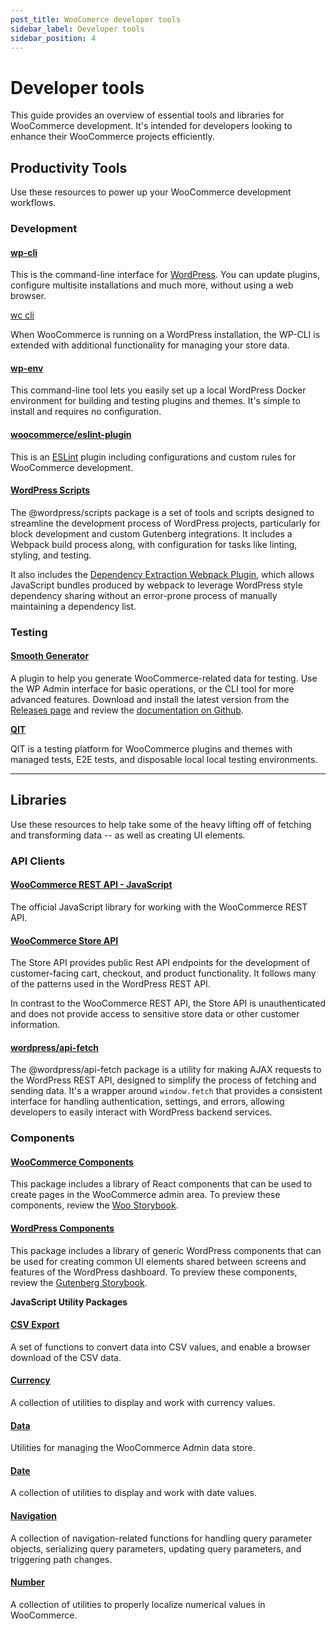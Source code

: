 ```yaml
---
post_title: WooComerce developer tools
sidebar_label: Developer tools
sidebar_position: 4
---
```


# Developer tools

This guide provides an overview of essential tools and libraries for WooCommerce development. It's intended for developers looking to enhance their WooCommerce projects efficiently.

## **Productivity Tools**

Use these resources to power up your WooCommerce development workflows.

### **Development**

#### [**wp-cli**](https://wp-cli.org/)

This is the command-line interface for [WordPress](https://wordpress.org/). You can update plugins, configure multisite installations and much more, without using a web browser.

[wc cli](https://developer.woocommerce.com/docs/category/wc-cli/)

When WooCommerce is running on a WordPress installation, the WP-CLI is extended with additional functionality for managing your store data.

#### [**wp-env**](https://www.npmjs.com/package/@wordpress/env)

This command-line tool lets you easily set up a local WordPress Docker environment for building and testing plugins and themes. It's simple to install and requires no configuration.

#### [**woocommerce/eslint-plugin**](https://www.npmjs.com/package/@woocommerce/eslint-plugin)

This is an [ESLint](https://eslint.org/) plugin including configurations and custom rules for WooCommerce development.

#### [**WordPress Scripts**](https://www.npmjs.com/package/@wordpress/scripts)

The ⁠@wordpress/scripts package is a set of tools and scripts designed to streamline the development process of WordPress projects, particularly for block development and custom Gutenberg integrations. It includes a Webpack build process along, with configuration for tasks like linting, styling, and testing. 

It also includes the [Dependency Extraction Webpack Plugin](https://www.npmjs.com/package/@wordpress/dependency-extraction-webpack-plugin), which allows JavaScript bundles produced by webpack to leverage WordPress style dependency sharing without an error-prone process of manually maintaining a dependency list.

### **Testing**

#### [**Smooth Generator**](https://github.com/woocommerce/wc-smooth-generator)

A plugin to help you generate WooCommerce-related data for testing. Use the WP Admin interface for basic operations, or the CLI tool for more advanced features. Download and install the latest version from the [Releases page](https://github.com/woocommerce/wc-smooth-generator/releases) and review the [documentation on Github](https://github.com/woocommerce/wc-smooth-generator).

[**QIT**](https://qit.woo.com/)

QIT is a testing platform for WooCommerce plugins and themes with managed tests, E2E tests, and disposable local local testing environments.

---

## **Libraries**

Use these resources to help take some of the heavy lifting off of fetching and transforming data \-- as well as creating UI elements.

### **API Clients**

#### [WooCommerce REST API \- JavaScript](https://www.npmjs.com/package/@woocommerce/woocommerce-rest-api)

The official JavaScript library for working with the WooCommerce REST API.

#### [WooCommerce Store API](https://developer.woocommerce.com/docs/category/store-api/)

The Store API provides public Rest API endpoints for the development of customer-facing cart, checkout, and product functionality. It follows many of the patterns used in the WordPress REST API.

In contrast to the WooCommerce REST API, the Store API is unauthenticated and does not provide access to sensitive store data or other customer information.

#### [**wordpress/api-fetch**](https://www.npmjs.com/package/@wordpress/api-fetch)

The ⁠@wordpress/api-fetch package is a utility for making AJAX requests to the WordPress REST API, designed to simplify the process of fetching and sending data.  It's a wrapper around `window.fetch` that provides a consistent interface for handling authentication, settings, and errors, allowing developers to easily interact with WordPress backend services. 

### **Components**

#### [**WooCommerce Components**](https://www.npmjs.com/package/@woocommerce/components)

This package includes a library of React components that can be used to create pages in the WooCommerce admin area. To preview these components, review the [Woo Storybook](https://woocommerce.github.io/woocommerce/).

#### [**WordPress Components**](https://www.npmjs.com/package/@wordpress/components)

This package includes a library of generic WordPress components that can be used for creating common UI elements shared between screens and features of the WordPress dashboard. To preview these components, review the [Gutenberg Storybook](https://wordpress.github.io/gutenberg/).

**JavaScript Utility Packages**

#### [**CSV Export**](https://www.npmjs.com/package/@woocommerce/csv-export)

A set of functions to convert data into CSV values, and enable a browser download of the CSV data.

#### [**Currency**](https://www.npmjs.com/package/@woocommerce/currency)

A collection of utilities to display and work with currency values.

#### [**Data**](https://www.npmjs.com/package/@woocommerce/data)

Utilities for managing the WooCommerce Admin data store.

#### [**Date**](https://www.npmjs.com/package/@woocommerce/date)

A collection of utilities to display and work with date values.

#### [**Navigation**](https://www.npmjs.com/package/@woocommerce/navigation)

A collection of navigation-related functions for handling query parameter objects, serializing query parameters, updating query parameters, and triggering path changes.

#### [**Number**](https://www.npmjs.com/package/@woocommerce/number)

A collection of utilities to properly localize numerical values in WooCommerce.